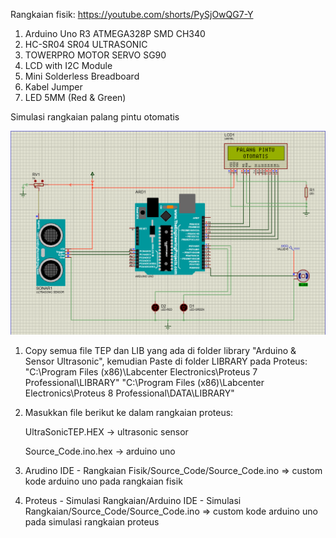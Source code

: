 Rangkaian fisik: https://youtube.com/shorts/PySjOwQG7-Y

1. Arduino Uno R3 ATMEGA328P SMD CH340
2. HC-SR04 SR04 ULTRASONIC
3. TOWERPRO MOTOR SERVO SG90
4. LCD with I2C Module
5. Mini Solderless Breadboard
6. Kabel Jumper
7. LED 5MM (Red & Green)

Simulasi rangkaian palang pintu otomatis

![Alt text](https://github.com/andreanfirdhaus/palang-pintu-otomatis/blob/main/Simulasi%20Rangkaian.png)

1. Copy semua file TEP dan LIB yang ada di folder library "Arduino & Sensor Ultrasonic", kemudian Paste di folder LIBRARY pada Proteus:
   "C:\Program Files (x86)\Labcenter Electronics\Proteus 7 Professional\LIBRARY"
   "C:\Program Files (x86)\Labcenter Electronics\Proteus 8 Professional\DATA\LIBRARY"

2. Masukkan file berikut ke dalam rangkaian proteus:

   UltraSonicTEP.HEX -> ultrasonic sensor

   Source_Code.ino.hex -> arduino uno
   
4. Arudino IDE - Rangkaian Fisik/Source_Code/Source_Code.ino => custom kode arduino uno pada rangkaian fisik

5. Proteus - Simulasi Rangkaian/Arduino IDE - Simulasi Rangkaian/Source_Code/Source_Code.ino => custom kode arduino uno pada simulasi rangkaian proteus
